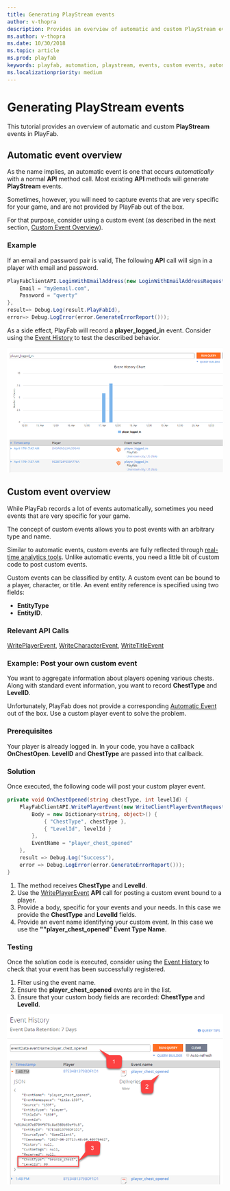 ```yaml
---
title: Generating PlayStream events
author: v-thopra
description: Provides an overview of automatic and custom PlayStream events in PlayFab.
ms.author: v-thopra
ms.date: 10/30/2018
ms.topic: article
ms.prod: playfab
keywords: playfab, automation, playstream, events, custom events, automatic events
ms.localizationpriority: medium
---
```


# Generating PlayStream events

This tutorial provides an overview of automatic and custom **PlayStream** events in PlayFab.

## Automatic event overview

As the name implies, an automatic event is one that occurs *automatically* with a normal **API** method call. Most existing **API** methods will generate **PlayStream** events.

Sometimes, however, you will need to capture events that are very specific for your game, and are not provided by PlayFab out of the box.

For that purpose, consider using a custom event (as described in the next section, [Custom Event Overview](#custom-event-overview)).

### Example

If an email and password pair is valid, The following **API** call will sign in a player with email and password.

```csharp
PlayFabClientAPI.LoginWithEmailAddress(new LoginWithEmailAddressRequest() {
    Email = "my@email.com",
    Password = "qwerty"
}, 
result=> Debug.Log(result.PlayFabId), 
error=> Debug.LogError(error.GenerateErrorReport()));
```

As a side effect, PlayFab will record a **player_logged_in** event. Consider using the [Event History](event-history.md) to test the described behavior.

![Game Manager - Event History Chart](media/tutorials/game-manager-event-history-chart.png)  

## Custom event overview

While PlayFab records a lot of events automatically, sometimes you need events that are very specific for your game.

The concept of custom events allows you to post events with an arbitrary type and name.

Similar to automatic events, custom events are fully reflected through [real-time analytics tools](../../analytics/metrics/real-time-analytics-core-concepts.md). Unlike automatic events, you need a little bit of custom code to post custom events.

Custom events can be classified by entity. A custom event can be bound to a player, character, or title. An event entity reference is specified using two fields:

- **EntityType**
- **EntityID**.

### Relevant API Calls

[WritePlayerEvent](xref:titleid.playfabapi.com.client.analytics.writeplayerevent), [WriteCharacterEvent](xref:titleid.playfabapi.com.client.analytics.writecharacterevent), [WriteTitleEvent](xref:titleid.playfabapi.com.client.analytics.writetitleevent)

### Example: Post your own custom event

You want to aggregate information about players opening various chests. Along with standard event information, you want to record **ChestType** and **LevelID**.

Unfortunately, PlayFab does not provide a corresponding [Automatic Event](#automatic-event-overview) out of the box. Use a custom player event to solve the problem.

### Prerequisites

Your player is already logged in. In your code, you have a callback **OnChestOpen**. **LevelID** and **ChestType** are passed into that callback.

### Solution

Once executed, the following code will post your custom player event.

```csharp
private void OnChestOpened(string chestType, int levelId) {
    PlayFabClientAPI.WritePlayerEvent(new WriteClientPlayerEventRequest() {
        Body = new Dictionary<string, object>() {
            { "ChestType", chestType },
            { "LevelId", levelId }
        },
        EventName = "player_chest_opened"
    },
    result => Debug.Log("Success"),
    error => Debug.LogError(error.GenerateErrorReport()));
}
```

1. The method receives **ChestType** and **LevelId**.
2. Use the [WritePlayerEvent](xref:titleid.playfabapi.com.client.analytics.writeplayerevent) **API** call for posting a custom event bound to a player.
3. Provide a body, specific for your events and your needs. In this case we provide the **ChestType** and **LevelId** fields.
4. Provide an event name identifying your custom event. In this case we use the **""player_chest_opened" Event Type Name**.

### Testing

Once the solution code is executed, consider using the [Event History](event-history.md) to check that your event has been successfully registered.

1. Filter using the event name.
2. Ensure the **player_chest_opened** events are in the list.
3. Ensure that your custom body fields are recorded: **ChestType** and **LevelId**.

![Game Manager - Event History Detail](media/tutorials/game-manager-event-history-detail.png)  
